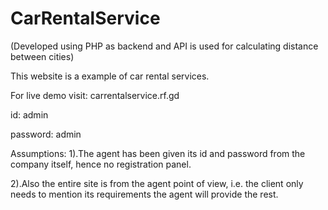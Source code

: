 # CarRentalService
(Developed using PHP as backend and API is used for calculating distance between cities)

This website is a example of car rental services.

For live demo visit: carrentalservice.rf.gd

id: admin

password: admin

Assumptions: 
  1).The agent has been given its id and password from the company itself, hence no registration panel.
  
  2).Also the entire site is from the agent point of view, i.e. the client only needs to mention its requirements the agent will provide the rest.
  
 
